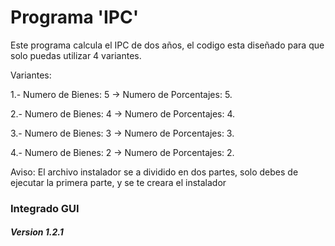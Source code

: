 # Programa 'IPC'
Este programa calcula el IPC de dos años, el codigo esta diseñado para que solo puedas utilizar 4 variantes.

Variantes:

1.- Numero de Bienes: 5 -> Numero de Porcentajes: 5.

2.- Numero de Bienes: 4 -> Numero de Porcentajes: 4.

3.- Numero de Bienes: 3 -> Numero de Porcentajes: 3.

4.- Numero de Bienes: 2 -> Numero de Porcentajes: 2.

Aviso: El archivo instalador se a dividido en dos partes, solo debes de ejecutar la primera parte, y se te creara el instalador

### Integrado GUI

##### Version 1.2.1 
